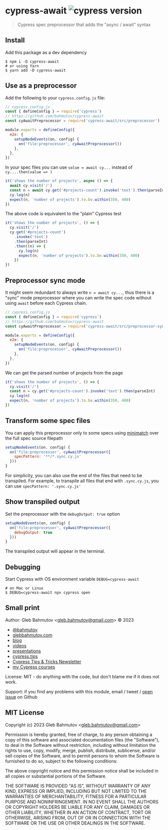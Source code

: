 # cypress-await ![cypress version](https://img.shields.io/badge/cypress-12.17.3-brightgreen)

> Cypress spec preprocessor that adds the "async / await" syntax

## Install

Add this package as a dev dependency

```
$ npm i -D cypress-await
# or using Yarn
$ yarn add -D cypress-await
```

## Use as a preprocessor

Add the following to your `cypress.config.js` file:

```js
// cypress.config.js
const { defineConfig } = require('cypress')
// https://github.com/bahmutov/cypress-await
const cyAwaitPreprocessor = require('cypress-await/src/preprocessor')

module.exports = defineConfig({
  e2e: {
    setupNodeEvents(on, config) {
      on('file:preprocessor', cyAwaitPreprocessor())
    },
  },
})
```

In your spec files you can use `value = await cy...` instead of `cy....then(value => )`

```js
it('shows the number of projects', async () => {
  await cy.visit('/')
  const n = await cy.get('#projects-count').invoke('text').then(parseInt)
  cy.log(n)
  expect(n, 'number of projects').to.be.within(350, 400)
})
```

The above code is equivalent to the "plain" Cypress test

```js
it('shows the number of projects', () => {
  cy.visit('/')
  cy.get('#projects-count')
    .invoke('text')
    .then(parseInt)
    .then((n) => {
      cy.log(n)
      expect(n, 'number of projects').to.be.within(350, 400)
    })
})
```

## Preprocessor sync mode

It might seem redundant to always write `n = await cy...`, thus there is a "sync" mode preprocessor where you can write the spec code without using `await` before each Cypress chain.

```js
// cypress.config.js
const { defineConfig } = require('cypress')
// https://github.com/bahmutov/cypress-await
const cyAwaitPreprocessor = require('cypress-await/src/preprocessor-sync-mode')

module.exports = defineConfig({
  e2e: {
    setupNodeEvents(on, config) {
      on('file:preprocessor', cyAwaitPreprocessor())
    },
  },
})
```

We can get the parsed number of projects from the page

```js
it('shows the number of projects', () => {
  cy.visit('/')
  const n = cy.get('#projects-count').invoke('text').then(parseInt)
  cy.log(n)
  expect(n, 'number of projects').to.be.within(350, 400)
})
```

## Transform some spec files

You can apply this preprocessor only to some specs using [minimatch](https://github.com/isaacs/minimatch) over the full spec source filepath

```js
setupNodeEvents(on, config) {
  on('file:preprocessor', cyAwaitPreprocessor({
    specPattern: '**/*.sync.cy.js'
  }))
}
```

For simplicity, you can also use the end of the files that need to be transpiled. For example, to transpile all files that end with `.sync.cy.js`, you can use `specPattern: '.sync.cy.js'`

## Show transpiled output

Set the preprocessor with the `debugOutput: true` option

```js
setupNodeEvents(on, config) {
  on('file:preprocessor', cyAwaitPreprocessor({
    debugOutput: true
  }))
}
```

The transpiled output will appear in the terminal.

## Debugging

Start Cypress with OS environment variable `DEBUG=cypress-await`

```
# on Mac or Linux
$ DEBUG=cypress-await npx cypress open
```

## Small print

Author: Gleb Bahmutov &lt;gleb.bahmutov@gmail.com&gt; &copy; 2023

- [@bahmutov](https://twitter.com/bahmutov)
- [glebbahmutov.com](https://glebbahmutov.com)
- [blog](https://glebbahmutov.com/blog)
- [videos](https://www.youtube.com/glebbahmutov)
- [presentations](https://slides.com/bahmutov)
- [cypress.tips](https://cypress.tips)
- [Cypress Tips & Tricks Newsletter](https://cypresstips.substack.com/)
- [my Cypress courses](https://cypress.tips/courses)

License: MIT - do anything with the code, but don't blame me if it does not work.

Support: if you find any problems with this module, email / tweet /
[open issue](https://github.com/bahmutov/cy-await/issues) on Github

## MIT License

Copyright (c) 2023 Gleb Bahmutov &lt;gleb.bahmutov@gmail.com&gt;

Permission is hereby granted, free of charge, to any person
obtaining a copy of this software and associated documentation
files (the "Software"), to deal in the Software without
restriction, including without limitation the rights to use,
copy, modify, merge, publish, distribute, sublicense, and/or sell
copies of the Software, and to permit persons to whom the
Software is furnished to do so, subject to the following
conditions:

The above copyright notice and this permission notice shall be
included in all copies or substantial portions of the Software.

THE SOFTWARE IS PROVIDED "AS IS", WITHOUT WARRANTY OF ANY KIND,
EXPRESS OR IMPLIED, INCLUDING BUT NOT LIMITED TO THE WARRANTIES
OF MERCHANTABILITY, FITNESS FOR A PARTICULAR PURPOSE AND
NONINFRINGEMENT. IN NO EVENT SHALL THE AUTHORS OR COPYRIGHT
HOLDERS BE LIABLE FOR ANY CLAIM, DAMAGES OR OTHER LIABILITY,
WHETHER IN AN ACTION OF CONTRACT, TORT OR OTHERWISE, ARISING
FROM, OUT OF OR IN CONNECTION WITH THE SOFTWARE OR THE USE OR
OTHER DEALINGS IN THE SOFTWARE.
